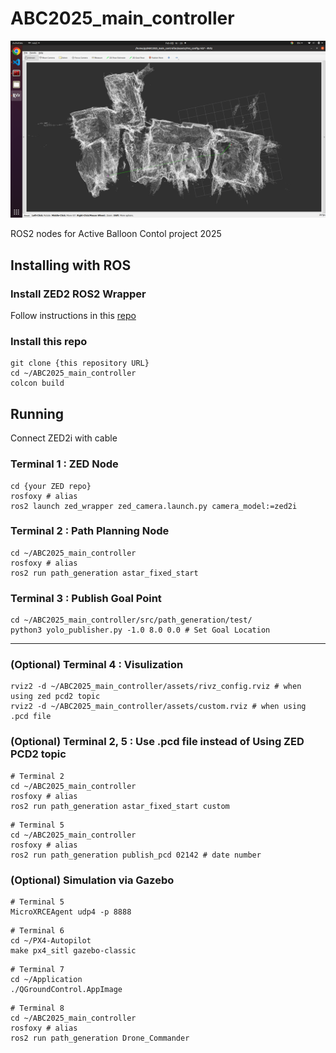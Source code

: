 # ABC2025_main_controller

![ABC2025_main_controller](./assets/20250208.png)

ROS2 nodes for Active Balloon Contol project 2025

## Installing with ROS

### Install ZED2 ROS2 Wrapper

Follow instructions in this [repo](https://github.com/stereolabs/zed-ros2-wrapper)

### Install this repo

```
git clone {this repository URL}
cd ~/ABC2025_main_controller
colcon build
```

## Running

Connect ZED2i with cable

### Terminal 1 : ZED Node

```
cd {your ZED repo}
rosfoxy # alias
ros2 launch zed_wrapper zed_camera.launch.py camera_model:=zed2i
```

### Terminal 2 : Path Planning Node

```
cd ~/ABC2025_main_controller
rosfoxy # alias
ros2 run path_generation astar_fixed_start
```

### Terminal 3 : Publish Goal Point

```
cd ~/ABC2025_main_controller/src/path_generation/test/
python3 yolo_publisher.py -1.0 8.0 0.0 # Set Goal Location
```

---

### (Optional) Terminal 4 : Visulization

```
rviz2 -d ~/ABC2025_main_controller/assets/rivz_config.rviz # when using zed pcd2 topic
rviz2 -d ~/ABC2025_main_controller/assets/custom.rviz # when using .pcd file
```

### (Optional) Terminal 2, 5 : Use .pcd file instead of Using ZED PCD2 topic

```
# Terminal 2
cd ~/ABC2025_main_controller
rosfoxy # alias
ros2 run path_generation astar_fixed_start custom
```

```
# Terminal 5
cd ~/ABC2025_main_controller
rosfoxy # alias
ros2 run path_generation publish_pcd 02142 # date number
```


### (Optional) Simulation via Gazebo

```
# Terminal 5
MicroXRCEAgent udp4 -p 8888
```

```
# Terminal 6
cd ~/PX4-Autopilot
make px4_sitl gazebo-classic
```

```
# Terminal 7
cd ~/Application
./QGroundControl.AppImage
```

```
# Terminal 8
cd ~/ABC2025_main_controller
rosfoxy # alias
ros2 run path_generation Drone_Commander
```
